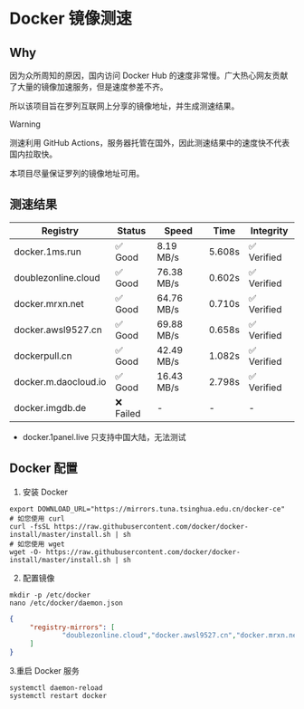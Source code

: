 # Docker 镜像测速

## Why

因为众所周知的原因，国内访问 Docker Hub 的速度非常慢。广大热心网友贡献了大量的镜像加速服务，但是速度参差不齐。


所以该项目旨在罗列互联网上分享的镜像地址，并生成测速结果。

> [!WARNING]
> 测速利用 GitHub Actions，服务器托管在国外，因此测速结果中的速度快不代表国内拉取快。
>

本项目尽量保证罗列的镜像地址可用。

## 测速结果

| Registry | Status | Speed | Time | Integrity |
|----------|--------|-------|------|-----------|
| docker.1ms.run | ✅ Good | 8.19 MB/s | 5.608s | ✅ Verified |
| doublezonline.cloud | ✅ Good | 76.38 MB/s | 0.602s | ✅ Verified |
| docker.mrxn.net | ✅ Good | 64.76 MB/s | 0.710s | ✅ Verified |
| docker.awsl9527.cn | ✅ Good | 69.88 MB/s | 0.658s | ✅ Verified |
| dockerpull.cn | ✅ Good | 42.49 MB/s | 1.082s | ✅ Verified |
| docker.m.daocloud.io | ✅ Good | 16.43 MB/s | 2.798s | ✅ Verified |
| docker.imgdb.de | ❌ Failed | - | - | - |

- docker.1panel.live 只支持中国大陆，无法测试

## Docker 配置

1. 安装 Docker
```shell
export DOWNLOAD_URL="https://mirrors.tuna.tsinghua.edu.cn/docker-ce"
# 如您使用 curl
curl -fsSL https://raw.githubusercontent.com/docker/docker-install/master/install.sh | sh
# 如您使用 wget
wget -O- https://raw.githubusercontent.com/docker/docker-install/master/install.sh | sh
```

2. 配置镜像

```shell
mkdir -p /etc/docker
nano /etc/docker/daemon.json
```

```json
{
     "registry-mirrors": [
             "doublezonline.cloud","docker.awsl9527.cn","docker.mrxn.net"
     ]
}
```

 3.重启 Docker 服务
```shell
systemctl daemon-reload
systemctl restart docker
```

